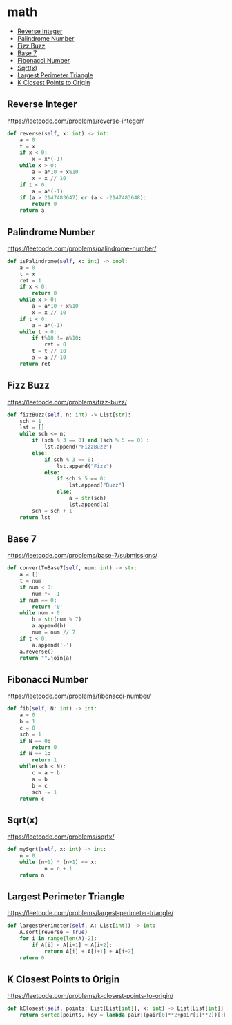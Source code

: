 # math

+ [Reverse Integer](#reverse-integer)
+ [Palindrome Number](#palindrome-number)
+ [Fizz Buzz](#fizz-buzz)
+ [Base 7](#base-7)
+ [Fibonacci Number](#fibonacci-number)
+ [Sqrt(x)](#sqrt(x))
+ [Largest Perimeter Triangle](#largest-perimeter-triangle)
+ [K Closest Points to Origin](#k-closest-points-to-origin)

## Reverse Integer


https://leetcode.com/problems/reverse-integer/

```python
def reverse(self, x: int) -> int:
    a = 0
    t = x
    if x < 0:
        x = x*(-1)
    while x > 0:
        a = a*10 + x%10
        x = x // 10
    if t < 0:
        a = a*(-1)
    if (a > 2147483647) or (a < -2147483648):
        return 0
    return a
```

## Palindrome Number


https://leetcode.com/problems/palindrome-number/

```python
def isPalindrome(self, x: int) -> bool:
    a = 0   
    t = x
    ret = 1
    if x < 0:
        return 0
    while x > 0:
        a = a*10 + x%10
        x = x // 10
    if t < 0:
        a = a*(-1)
    while t > 0:
        if t%10 != a%10:
            ret = 0          
        t = t // 10
        a = a // 10
    return ret
```

## Fizz Buzz


https://leetcode.com/problems/fizz-buzz/

```python
def fizzBuzz(self, n: int) -> List[str]:
    sch = 1
    lst = []       
    while sch <= n:
        if (sch % 3 == 0) and (sch % 5 == 0) :
            lst.append("FizzBuzz")
        else:
            if sch % 3 == 0:
                lst.append("Fizz")
            else:
                if sch % 5 == 0:
                    lst.append("Buzz")
                else:      
                    a = str(sch)
                    lst.append(a)
        sch = sch + 1   
    return lst
```

## Base 7


https://leetcode.com/problems/base-7/submissions/

```python
def convertToBase7(self, num: int) -> str:
    a = []
    t = num
    if num < 0:
        num *= -1
    if num == 0:
        return '0'
    while num > 0:
        b = str(num % 7)
        a.append(b)
        num = num // 7
    if t < 0:
        a.append('-')
    a.reverse()
    return "".join(a)
```

## Fibonacci Number


https://leetcode.com/problems/fibonacci-number/

```python
def fib(self, N: int) -> int:
    a = 0
    b = 1
    c = 0
    sch = 1
    if N == 0:
        return 0
    if N == 1:
        return 1
    while(sch < N):
        c = a + b
        a = b
        b = c
        sch += 1
    return c
```

## Sqrt(x)


https://leetcode.com/problems/sqrtx/

```python
def mySqrt(self, x: int) -> int:
    n = 0
    while (n+1) * (n+1) <= x:
            n = n + 1
    return n
```

## Largest Perimeter Triangle


https://leetcode.com/problems/largest-perimeter-triangle/

```python
def largestPerimeter(self, A: List[int]) -> int:
    A.sort(reverse = True)
    for i in range(len(A)-2):
        if A[i] < A[i+1] + A[i+2]:
            return A[i] + A[i+1] + A[i+2]
    return 0
```

## K Closest Points to Origin


https://leetcode.com/problems/k-closest-points-to-origin/

```python
def kClosest(self, points: List[List[int]], k: int) -> List[List[int]]:
    return sorted(points, key = lambda pair:(pair[0]**2+pair[1]**2))[:k]
```